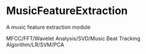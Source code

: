 # MusicFeatureExtraction
A music feature extraction module

MFCC/FFT/Wavelet Analysis/SVD/Music Beat Tracking Algorithm/LR/SVM/PCA
